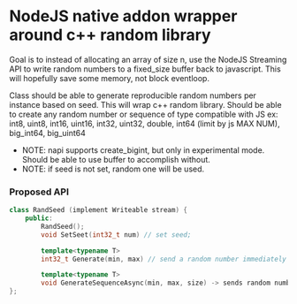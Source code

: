 <h1>NodeJS native addon wrapper around c++ random library</h1>

<p>
Goal is to instead of allocating an array of size n, use the NodeJS Streaming API
to write random numbers to a fixed_size buffer back to javascript. This will hopefully
save some memory, not block eventloop. 

Class should be able to generate reproducible random numbers per instance based on seed.
This will wrap c++ random library.
Should be able to create any random number or sequence of type compatible with JS
ex: int8, uint8, int16, uint16, int32, uint32, double, int64 (limit by js MAX NUM), big_int64, big_uint64
</p>

<ul>
<li>NOTE: napi supports create_bigint, but only in experimental mode. Should be able to use buffer to accomplish without.</li>
<li>NOTE: if seed is not set, random one will be used.</li>
</ul>

<h3>Proposed API</h3>

```c++
class RandSeed (implement Writeable stream) {
    public:
        RandSeed();
        void SetSeet(int32_t num) // set seed;

        template<typename T>
        int32_t Generate(min, max) // send a random number immediately

        template<typename T>
        void GenerateSequenceAsync(min, max, size) -> sends random numbers to the underlying stream buffer
};
```




